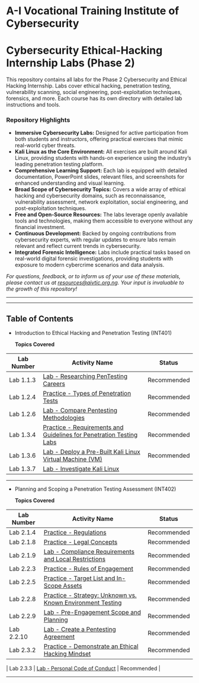 # A-I Vocational Training Institute of Cybersecurity 
# Cybersecurity Ethical-Hacking Internship Labs (Phase 2)

This repository contains all labs for the Phase 2 Cybersecurity and Ethical Hacking Internship. Labs cover ethical hacking, penetration testing, vulnerability scanning, social engineering, post-exploitation techniques, forensics, and more. Each course has its own directory with detailed lab instructions and tools.



### Repository Highlights

- **Immersive Cybersecurity Labs:** Designed for active participation from both students and instructors, offering practical exercises that mimic real-world cyber threats.
- **Kali Linux as the Core Environment:** All exercises are built around Kali Linux, providing students with hands-on experience using the industry’s leading penetration testing platform.
- **Comprehensive Learning Support:** Each lab is equipped with detailed documentation, PowerPoint slides, relevant files, and screenshots for enhanced understanding and visual learning.
- **Broad Scope of Cybersecurity Topics:** Covers a wide array of ethical hacking and cybersecurity domains, such as reconnaissance, vulnerability assessment, network exploitation, social engineering, and post-exploitation techniques.
- **Free and Open-Source Resources:** The labs leverage openly available tools and technologies, making them accessible to everyone without any financial investment.
- **Continuous Development:** Backed by ongoing contributions from cybersecurity experts, with regular updates to ensure labs remain relevant and reflect current trends in cybersecurity.
- **Integrated Forensic Intelligence:** Labs include practical tasks based on real-world digital forensic investigations, providing students with exposure to modern cybercrime scenarios and data analysis.

_For questions, feedback, or to inform us of your use of these materials, please contact us at resources@aivtic.org.ng. Your input is invaluable to the growth of this repository!_

---
---

## Table of Contents 

- Introduction to Ethical Hacking and Penetration Testing (INT401)


  **Topics Covered**

| Lab Number   | Activity Name                                                                                                | Status                                                                           |
| ------ | ---------------------------------------------------------------------------------------------------------------------------- | ---------------------------------------------------------------------------------------- |
| Lab 1.1.3  | [Lab - Researching PenTesting Careers](INT401_Ethical_Hacking_Penetration_Testing/lab1.md)                                       |Recommended                                                                                         |
| Lab 1.2.4  | [Practice - Types of Penetration Tests](INT401_Ethical_Hacking_Penetration_Testing/lab2.md)                                                | Recommended                                                                                           |
| Lab 1.2.6  | [Lab - Compare Pentesting Methodologies](INT401_Ethical_Hacking_Penetration_Testing/lab3.md)                                        | Recommended    |
| Lab 1.3.4 | [Practice - Requirements and Guidelines for Penetration Testing Labs](INT401_Ethical_Hacking_Penetration_Testing/lab4.md)                                       | Recommended  |
| Lab 1.3.6  | [Lab - Deploy a Pre-Built Kali Linux Virtual Machine (VM)](INT401_Ethical_Hacking_Penetration_Testing/lab5.md)                                            | Recommended       |
| Lab 1.3.7  | [Lab - Investigate Kali Linux](INT401_Ethical_Hacking_Penetration_Testing/lab6.md)                        |                                                                                                           

---

- Planning and Scoping a Penetration Testing Assessment (INT402)


  **Topics Covered**

| Lab Number   | Activity Name                                                                                                | Status                                                                           |
| ------ | ---------------------------------------------------------------------------------------------------------------------------- | ---------------------------------------------------------------------------------------- |
| Lab 2.1.4  | [Practice - Regulations](INT401_Ethical_Hacking_Penetration_Testing/lab1.md)                                       |Recommended                                                                                         |
| Lab 2.1.8  | [Practice - Legal Concepts](INT401_Ethical_Hacking_Penetration_Testing/lab2.md)                                                | Recommended                                                                                           |
| Lab 2.1.9  | [Lab - Compliance Requirements and Local Restrictions](INT401_Ethical_Hacking_Penetration_Testing/lab3.md)                                        | Recommended    |
| Lab 2.2.3 | [Practice - Rules of Engagement](INT401_Ethical_Hacking_Penetration_Testing/lab4.md)                                       | Recommended  |
| Lab 2.2.5  | [Practice - Target List and In-Scope Assets](INT401_Ethical_Hacking_Penetration_Testing/lab5.md)                                            | Recommended       |
| Lab 2.2.8  | [Practice - Strategy: Unknown vs. Known Environment Testing](INT401_Ethical_Hacking_Penetration_Testing/lab6.md)                        | Recommended   |
| Lab 2.2.9  | [Lab - Pre-Engagement Scope and Planning](INT401_Ethical_Hacking_Penetration_Testing/lab6.md)                        | Recommended   |
| Lab 2.2.10  | [Lab - Create a Pentesting Agreement](INT401_Ethical_Hacking_Penetration_Testing/lab6.md)                        | Recommended   |
| Lab 2.3.2  | [Practice - Demonstrate an Ethical Hacking Mindset](INT401_Ethical_Hacking_Penetration_Testing/lab6.md)                        | Recommended   |

| Lab 2.3.3  | [Lab - Personal Code of Conduct](INT401_Ethical_Hacking_Penetration_Testing/lab6.md)                        | Recommended   |                                                                                                                                                  

---




